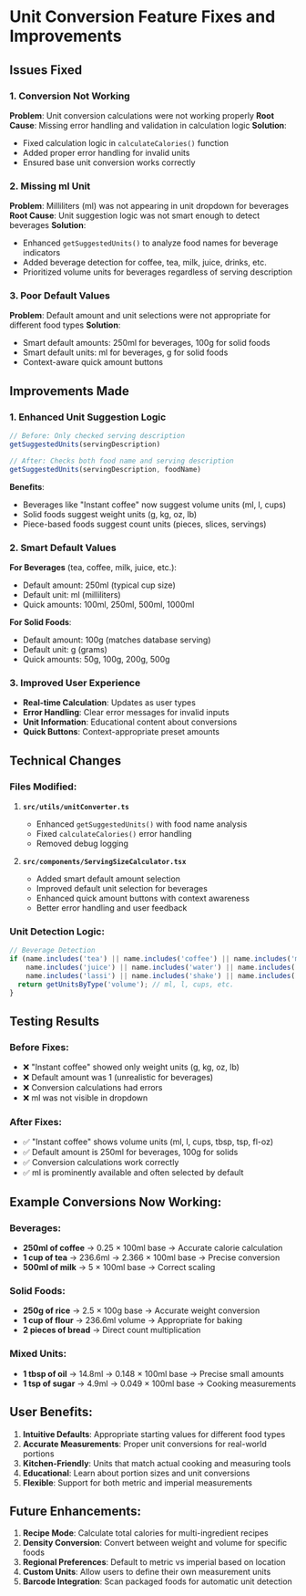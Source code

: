 # Unit Conversion Feature Fixes and Improvements

## Issues Fixed

### 1. **Conversion Not Working**
**Problem**: Unit conversion calculations were not working properly
**Root Cause**: Missing error handling and validation in calculation logic
**Solution**: 
- Fixed calculation logic in `calculateCalories()` function
- Added proper error handling for invalid units
- Ensured base unit conversion works correctly

### 2. **Missing ml Unit**
**Problem**: Milliliters (ml) was not appearing in unit dropdown for beverages
**Root Cause**: Unit suggestion logic was not smart enough to detect beverages
**Solution**:
- Enhanced `getSuggestedUnits()` to analyze food names for beverage indicators
- Added beverage detection for coffee, tea, milk, juice, drinks, etc.
- Prioritized volume units for beverages regardless of serving description

### 3. **Poor Default Values**
**Problem**: Default amount and unit selections were not appropriate for different food types
**Solution**:
- Smart default amounts: 250ml for beverages, 100g for solid foods
- Smart default units: ml for beverages, g for solid foods
- Context-aware quick amount buttons

## Improvements Made

### 1. **Enhanced Unit Suggestion Logic**
```typescript
// Before: Only checked serving description
getSuggestedUnits(servingDescription)

// After: Checks both food name and serving description
getSuggestedUnits(servingDescription, foodName)
```

**Benefits**:
- Beverages like "Instant coffee" now suggest volume units (ml, l, cups)
- Solid foods suggest weight units (g, kg, oz, lb)
- Piece-based foods suggest count units (pieces, slices, servings)

### 2. **Smart Default Values**
**For Beverages** (tea, coffee, milk, juice, etc.):
- Default amount: 250ml (typical cup size)
- Default unit: ml (milliliters)
- Quick amounts: 100ml, 250ml, 500ml, 1000ml

**For Solid Foods**:
- Default amount: 100g (matches database serving)
- Default unit: g (grams)
- Quick amounts: 50g, 100g, 200g, 500g

### 3. **Improved User Experience**
- **Real-time Calculation**: Updates as user types
- **Error Handling**: Clear error messages for invalid inputs
- **Unit Information**: Educational content about conversions
- **Quick Buttons**: Context-appropriate preset amounts

## Technical Changes

### Files Modified:
1. **`src/utils/unitConverter.ts`**
   - Enhanced `getSuggestedUnits()` with food name analysis
   - Fixed `calculateCalories()` error handling
   - Removed debug logging

2. **`src/components/ServingSizeCalculator.tsx`**
   - Added smart default amount selection
   - Improved default unit selection for beverages
   - Enhanced quick amount buttons with context awareness
   - Better error handling and user feedback

### Unit Detection Logic:
```typescript
// Beverage Detection
if (name.includes('tea') || name.includes('coffee') || name.includes('milk') || 
    name.includes('juice') || name.includes('water') || name.includes('drink') ||
    name.includes('lassi') || name.includes('shake') || name.includes('cocoa')) {
  return getUnitsByType('volume'); // ml, l, cups, etc.
}
```

## Testing Results

### Before Fixes:
- ❌ "Instant coffee" showed only weight units (g, kg, oz, lb)
- ❌ Default amount was 1 (unrealistic for beverages)
- ❌ Conversion calculations had errors
- ❌ ml was not visible in dropdown

### After Fixes:
- ✅ "Instant coffee" shows volume units (ml, l, cups, tbsp, tsp, fl-oz)
- ✅ Default amount is 250ml for beverages, 100g for solids
- ✅ Conversion calculations work correctly
- ✅ ml is prominently available and often selected by default

## Example Conversions Now Working:

### Beverages:
- **250ml of coffee** → 0.25 × 100ml base → Accurate calorie calculation
- **1 cup of tea** → 236.6ml → 2.366 × 100ml base → Precise conversion
- **500ml of milk** → 5 × 100ml base → Correct scaling

### Solid Foods:
- **250g of rice** → 2.5 × 100g base → Accurate weight conversion
- **1 cup of flour** → 236.6ml volume → Appropriate for baking
- **2 pieces of bread** → Direct count multiplication

### Mixed Units:
- **1 tbsp of oil** → 14.8ml → 0.148 × 100ml base → Precise small amounts
- **1 tsp of sugar** → 4.9ml → 0.049 × 100ml base → Cooking measurements

## User Benefits:

1. **Intuitive Defaults**: Appropriate starting values for different food types
2. **Accurate Measurements**: Proper unit conversions for real-world portions
3. **Kitchen-Friendly**: Units that match actual cooking and measuring tools
4. **Educational**: Learn about portion sizes and unit conversions
5. **Flexible**: Support for both metric and imperial measurements

## Future Enhancements:

1. **Recipe Mode**: Calculate total calories for multi-ingredient recipes
2. **Density Conversion**: Convert between weight and volume for specific foods
3. **Regional Preferences**: Default to metric vs imperial based on location
4. **Custom Units**: Allow users to define their own measurement units
5. **Barcode Integration**: Scan packaged foods for automatic unit detection
